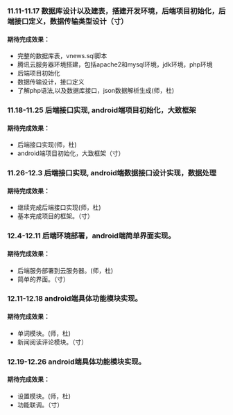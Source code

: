 ### 11.11-11.17 数据库设计以及建表，搭建开发环境，后端项目初始化，后端接口定义，数据传输类型设计（寸）
#### 期待完成效果：
- 完整的数据库表，vnews.sql脚本
- 腾讯云服务器环境搭建，包括apache2和mysql环境，jdk环境，php环境
- 后端项目初始化
- 数据传输设计，接口定义
- 了解php语法,以及数据库接口，json数据解析生成(师，杜)

### 11.18-11.25 后端接口实现, android端项目初始化，大致框架
#### 期待完成效果：　
- 后端接口实现(师，杜)
- android端项目初始化，大致框架（寸）

### 11.26-12.3 后端接口实现, android端数据接口设计实现，数据处理
#### 期待完成效果：　
- 继续完成后端接口实现(师，杜)
- 基本完成项目的框架。（寸）

### 12.4-12.11 后端环境部署，android端简单界面实现。
#### 期待完成效果：
- 后端服务部署到云服务器。(师，杜)
- 简单的界面。（寸）

### 12.11-12.18 android端具体功能模块实现。
#### 期待完成效果：
- 单词模块。(师，杜)
- 新闻阅读评论模块。（寸）

### 12.19-12.26 android端具体功能模块实现。
#### 期待完成效果：
- 设置模块。(师，杜)
- 功能联调。（寸）
